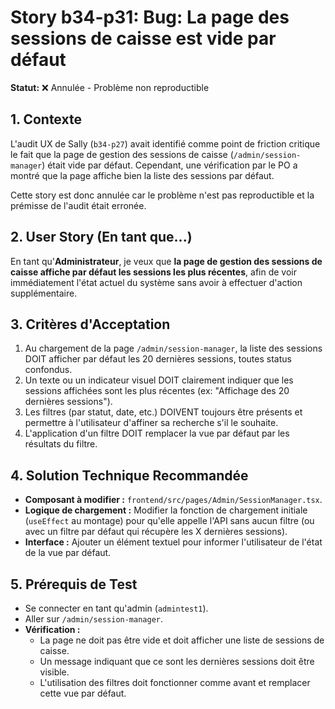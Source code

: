 # Story b34-p31: Bug: La page des sessions de caisse est vide par défaut

**Statut:** ❌ Annulée - Problème non reproductible

## 1. Contexte

L'audit UX de Sally (`b34-p27`) avait identifié comme point de friction critique le fait que la page de gestion des sessions de caisse (`/admin/session-manager`) était vide par défaut. Cependant, une vérification par le PO a montré que la page affiche bien la liste des sessions par défaut.

Cette story est donc annulée car le problème n'est pas reproductible et la prémisse de l'audit était erronée.

## 2. User Story (En tant que...)

En tant qu'**Administrateur**, je veux que **la page de gestion des sessions de caisse affiche par défaut les sessions les plus récentes**, afin de voir immédiatement l'état actuel du système sans avoir à effectuer d'action supplémentaire.

## 3. Critères d'Acceptation

1.  Au chargement de la page `/admin/session-manager`, la liste des sessions DOIT afficher par défaut les 20 dernières sessions, toutes status confondus.
2.  Un texte ou un indicateur visuel DOIT clairement indiquer que les sessions affichées sont les plus récentes (ex: "Affichage des 20 dernières sessions").
3.  Les filtres (par statut, date, etc.) DOIVENT toujours être présents et permettre à l'utilisateur d'affiner sa recherche s'il le souhaite.
4.  L'application d'un filtre DOIT remplacer la vue par défaut par les résultats du filtre.

## 4. Solution Technique Recommandée

-   **Composant à modifier :** `frontend/src/pages/Admin/SessionManager.tsx`.
-   **Logique de chargement :** Modifier la fonction de chargement initiale (`useEffect` au montage) pour qu'elle appelle l'API sans aucun filtre (ou avec un filtre par défaut qui récupère les X dernières sessions).
-   **Interface :** Ajouter un élément textuel pour informer l'utilisateur de l'état de la vue par défaut.

## 5. Prérequis de Test

- Se connecter en tant qu'admin (`admintest1`).
- Aller sur `/admin/session-manager`.
- **Vérification :**
    - La page ne doit pas être vide et doit afficher une liste de sessions de caisse.
    - Un message indiquant que ce sont les dernières sessions doit être visible.
    - L'utilisation des filtres doit fonctionner comme avant et remplacer cette vue par défaut.
